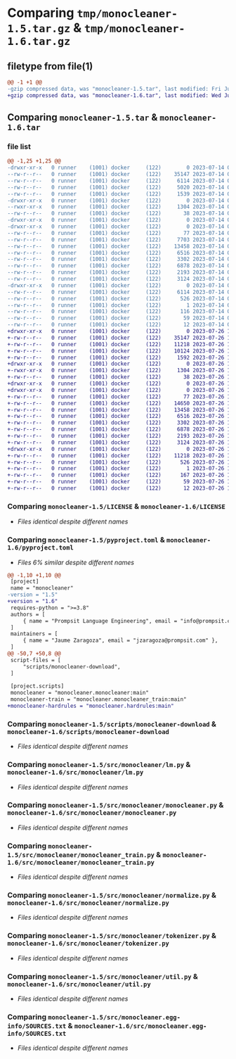 # Comparing `tmp/monocleaner-1.5.tar.gz` & `tmp/monocleaner-1.6.tar.gz`

## filetype from file(1)

```diff
@@ -1 +1 @@
-gzip compressed data, was "monocleaner-1.5.tar", last modified: Fri Jul 14 09:43:28 2023, max compression
+gzip compressed data, was "monocleaner-1.6.tar", last modified: Wed Jul 26 11:10:04 2023, max compression
```

## Comparing `monocleaner-1.5.tar` & `monocleaner-1.6.tar`

### file list

```diff
@@ -1,25 +1,25 @@
-drwxr-xr-x   0 runner    (1001) docker     (122)        0 2023-07-14 09:43:28.646980 monocleaner-1.5/
--rw-r--r--   0 runner    (1001) docker     (122)    35147 2023-07-14 09:43:13.000000 monocleaner-1.5/LICENSE
--rw-r--r--   0 runner    (1001) docker     (122)     6114 2023-07-14 09:43:28.646980 monocleaner-1.5/PKG-INFO
--rw-r--r--   0 runner    (1001) docker     (122)     5020 2023-07-14 09:43:13.000000 monocleaner-1.5/README.md
--rw-r--r--   0 runner    (1001) docker     (122)     1539 2023-07-14 09:43:13.000000 monocleaner-1.5/pyproject.toml
-drwxr-xr-x   0 runner    (1001) docker     (122)        0 2023-07-14 09:43:28.642980 monocleaner-1.5/scripts/
--rwxr-xr-x   0 runner    (1001) docker     (122)     1304 2023-07-14 09:43:13.000000 monocleaner-1.5/scripts/monocleaner-download
--rw-r--r--   0 runner    (1001) docker     (122)       38 2023-07-14 09:43:28.646980 monocleaner-1.5/setup.cfg
-drwxr-xr-x   0 runner    (1001) docker     (122)        0 2023-07-14 09:43:28.642980 monocleaner-1.5/src/
-drwxr-xr-x   0 runner    (1001) docker     (122)        0 2023-07-14 09:43:28.646980 monocleaner-1.5/src/monocleaner/
--rw-r--r--   0 runner    (1001) docker     (122)       77 2023-07-14 09:43:13.000000 monocleaner-1.5/src/monocleaner/__init__.py
--rw-r--r--   0 runner    (1001) docker     (122)     7703 2023-07-14 09:43:13.000000 monocleaner-1.5/src/monocleaner/hardrules.py
--rw-r--r--   0 runner    (1001) docker     (122)    13458 2023-07-14 09:43:13.000000 monocleaner-1.5/src/monocleaner/lm.py
--rw-r--r--   0 runner    (1001) docker     (122)     6516 2023-07-14 09:43:13.000000 monocleaner-1.5/src/monocleaner/monocleaner.py
--rw-r--r--   0 runner    (1001) docker     (122)     3302 2023-07-14 09:43:13.000000 monocleaner-1.5/src/monocleaner/monocleaner_train.py
--rw-r--r--   0 runner    (1001) docker     (122)     6878 2023-07-14 09:43:13.000000 monocleaner-1.5/src/monocleaner/normalize.py
--rw-r--r--   0 runner    (1001) docker     (122)     2193 2023-07-14 09:43:13.000000 monocleaner-1.5/src/monocleaner/tokenizer.py
--rw-r--r--   0 runner    (1001) docker     (122)     3124 2023-07-14 09:43:13.000000 monocleaner-1.5/src/monocleaner/util.py
-drwxr-xr-x   0 runner    (1001) docker     (122)        0 2023-07-14 09:43:28.646980 monocleaner-1.5/src/monocleaner.egg-info/
--rw-r--r--   0 runner    (1001) docker     (122)     6114 2023-07-14 09:43:28.000000 monocleaner-1.5/src/monocleaner.egg-info/PKG-INFO
--rw-r--r--   0 runner    (1001) docker     (122)      526 2023-07-14 09:43:28.000000 monocleaner-1.5/src/monocleaner.egg-info/SOURCES.txt
--rw-r--r--   0 runner    (1001) docker     (122)        1 2023-07-14 09:43:28.000000 monocleaner-1.5/src/monocleaner.egg-info/dependency_links.txt
--rw-r--r--   0 runner    (1001) docker     (122)      116 2023-07-14 09:43:28.000000 monocleaner-1.5/src/monocleaner.egg-info/entry_points.txt
--rw-r--r--   0 runner    (1001) docker     (122)       59 2023-07-14 09:43:28.000000 monocleaner-1.5/src/monocleaner.egg-info/requires.txt
--rw-r--r--   0 runner    (1001) docker     (122)       12 2023-07-14 09:43:28.000000 monocleaner-1.5/src/monocleaner.egg-info/top_level.txt
+drwxr-xr-x   0 runner    (1001) docker     (122)        0 2023-07-26 11:10:04.386776 monocleaner-1.6/
+-rw-r--r--   0 runner    (1001) docker     (122)    35147 2023-07-26 11:09:54.000000 monocleaner-1.6/LICENSE
+-rw-r--r--   0 runner    (1001) docker     (122)    11218 2023-07-26 11:10:04.386776 monocleaner-1.6/PKG-INFO
+-rw-r--r--   0 runner    (1001) docker     (122)    10124 2023-07-26 11:09:54.000000 monocleaner-1.6/README.md
+-rw-r--r--   0 runner    (1001) docker     (122)     1592 2023-07-26 11:09:54.000000 monocleaner-1.6/pyproject.toml
+drwxr-xr-x   0 runner    (1001) docker     (122)        0 2023-07-26 11:10:04.382776 monocleaner-1.6/scripts/
+-rwxr-xr-x   0 runner    (1001) docker     (122)     1304 2023-07-26 11:09:54.000000 monocleaner-1.6/scripts/monocleaner-download
+-rw-r--r--   0 runner    (1001) docker     (122)       38 2023-07-26 11:10:04.386776 monocleaner-1.6/setup.cfg
+drwxr-xr-x   0 runner    (1001) docker     (122)        0 2023-07-26 11:10:04.382776 monocleaner-1.6/src/
+drwxr-xr-x   0 runner    (1001) docker     (122)        0 2023-07-26 11:10:04.386776 monocleaner-1.6/src/monocleaner/
+-rw-r--r--   0 runner    (1001) docker     (122)       77 2023-07-26 11:09:54.000000 monocleaner-1.6/src/monocleaner/__init__.py
+-rw-r--r--   0 runner    (1001) docker     (122)    14650 2023-07-26 11:09:54.000000 monocleaner-1.6/src/monocleaner/hardrules.py
+-rw-r--r--   0 runner    (1001) docker     (122)    13458 2023-07-26 11:09:54.000000 monocleaner-1.6/src/monocleaner/lm.py
+-rw-r--r--   0 runner    (1001) docker     (122)     6516 2023-07-26 11:09:54.000000 monocleaner-1.6/src/monocleaner/monocleaner.py
+-rw-r--r--   0 runner    (1001) docker     (122)     3302 2023-07-26 11:09:54.000000 monocleaner-1.6/src/monocleaner/monocleaner_train.py
+-rw-r--r--   0 runner    (1001) docker     (122)     6878 2023-07-26 11:09:54.000000 monocleaner-1.6/src/monocleaner/normalize.py
+-rw-r--r--   0 runner    (1001) docker     (122)     2193 2023-07-26 11:09:54.000000 monocleaner-1.6/src/monocleaner/tokenizer.py
+-rw-r--r--   0 runner    (1001) docker     (122)     3124 2023-07-26 11:09:54.000000 monocleaner-1.6/src/monocleaner/util.py
+drwxr-xr-x   0 runner    (1001) docker     (122)        0 2023-07-26 11:10:04.386776 monocleaner-1.6/src/monocleaner.egg-info/
+-rw-r--r--   0 runner    (1001) docker     (122)    11218 2023-07-26 11:10:04.000000 monocleaner-1.6/src/monocleaner.egg-info/PKG-INFO
+-rw-r--r--   0 runner    (1001) docker     (122)      526 2023-07-26 11:10:04.000000 monocleaner-1.6/src/monocleaner.egg-info/SOURCES.txt
+-rw-r--r--   0 runner    (1001) docker     (122)        1 2023-07-26 11:10:04.000000 monocleaner-1.6/src/monocleaner.egg-info/dependency_links.txt
+-rw-r--r--   0 runner    (1001) docker     (122)      167 2023-07-26 11:10:04.000000 monocleaner-1.6/src/monocleaner.egg-info/entry_points.txt
+-rw-r--r--   0 runner    (1001) docker     (122)       59 2023-07-26 11:10:04.000000 monocleaner-1.6/src/monocleaner.egg-info/requires.txt
+-rw-r--r--   0 runner    (1001) docker     (122)       12 2023-07-26 11:10:04.000000 monocleaner-1.6/src/monocleaner.egg-info/top_level.txt
```

### Comparing `monocleaner-1.5/LICENSE` & `monocleaner-1.6/LICENSE`

 * *Files identical despite different names*

### Comparing `monocleaner-1.5/pyproject.toml` & `monocleaner-1.6/pyproject.toml`

 * *Files 6% similar despite different names*

```diff
@@ -1,10 +1,10 @@
 [project]
 name = "monocleaner"
-version = "1.5"
+version = "1.6"
 requires-python = ">=3.8"
 authors = [
     { name = "Prompsit Language Engineering", email = "info@prompsit.com" },
 ]
 maintainers = [
     { name = "Jaume Zaragoza", email = "jzaragoza@prompsit.com" },
 ]
@@ -50,7 +50,8 @@
 script-files = [
     "scripts/monocleaner-download",
 ]
 
 [project.scripts]
 monocleaner = "monocleaner.monocleaner:main"
 monocleaner-train = "monocleaner.monocleaner_train:main"
+monocleaner-hardrules = "monocleaner.hardrules:main"
```

### Comparing `monocleaner-1.5/scripts/monocleaner-download` & `monocleaner-1.6/scripts/monocleaner-download`

 * *Files identical despite different names*

### Comparing `monocleaner-1.5/src/monocleaner/lm.py` & `monocleaner-1.6/src/monocleaner/lm.py`

 * *Files identical despite different names*

### Comparing `monocleaner-1.5/src/monocleaner/monocleaner.py` & `monocleaner-1.6/src/monocleaner/monocleaner.py`

 * *Files identical despite different names*

### Comparing `monocleaner-1.5/src/monocleaner/monocleaner_train.py` & `monocleaner-1.6/src/monocleaner/monocleaner_train.py`

 * *Files identical despite different names*

### Comparing `monocleaner-1.5/src/monocleaner/normalize.py` & `monocleaner-1.6/src/monocleaner/normalize.py`

 * *Files identical despite different names*

### Comparing `monocleaner-1.5/src/monocleaner/tokenizer.py` & `monocleaner-1.6/src/monocleaner/tokenizer.py`

 * *Files identical despite different names*

### Comparing `monocleaner-1.5/src/monocleaner/util.py` & `monocleaner-1.6/src/monocleaner/util.py`

 * *Files identical despite different names*

### Comparing `monocleaner-1.5/src/monocleaner.egg-info/SOURCES.txt` & `monocleaner-1.6/src/monocleaner.egg-info/SOURCES.txt`

 * *Files identical despite different names*

